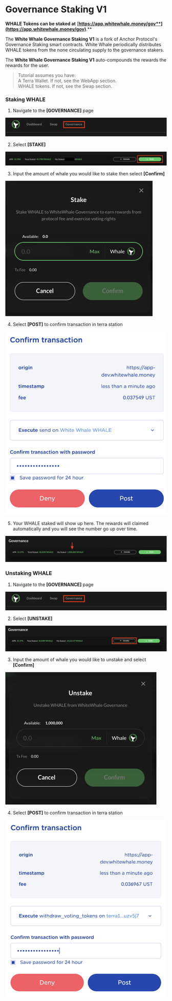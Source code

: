 # Governance Staking V1

**WHALE Tokens can be staked at** [**https://app.whitewhale.money/gov**](https://app.whitewhale.money/gov)**.**

The **White Whale Governance Staking V1** is a fork of Anchor Protocol's Governance Staking smart contracts. White Whale periodically distributes WHALE tokens from the none circulating supply to the governance stakers.

The **White Whale Governance Staking V1** auto-compounds the rewards the rewards for the user. 


> Tutorial assumes you have:  
> A Terra Wallet. If not, see the WebApp section.  
> WHALE tokens. If not, see the Swap section. 

### Staking WHALE

1. Navigate to the **\[GOVERNANCE\]** page

![](assets/governance1.png)

2. Select **\[STAKE\]**

![](assets/governance2.png)

3. Input the amount of whale you would like to stake then select **\[Confirm\]** 

![](assets/governance3.png)

4. Select **\[POST\]** to confirm transaction in terra station 

![](assets/governance4.png)

5. Your WHALE staked will show up here. The rewards will claimed automatically and you will see the number go up over time. 

![](assets/governance5.png)

### Unstaking WHALE

1. Navigate to the **\[GOVERNANCE\]** page

![](assets/governance1.png)

2. Select **\[UNSTAKE\]**

![](assets/governance6.png)

3. Input the amount of whale you would like to unstake and select **\[Confirm\]**

![](assets/governance7.png)

4. Select **\[POST\]** to confirm transaction in terra station 

![](assets/governance8.png)


